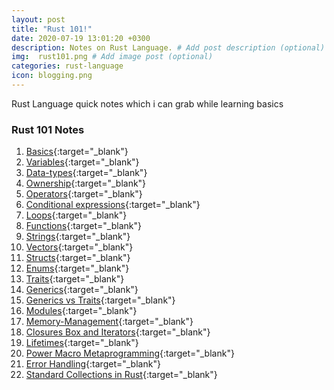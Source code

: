 ```yaml
---
layout: post
title: "Rust 101!"
date: 2020-07-19 13:01:20 +0300
description: Notes on Rust Language. # Add post description (optional)
img:  rust101.png # Add image post (optional)
categories: rust-language
icon: blogging.png
---
```

Rust Language quick notes which i can grab while learning basics

### Rust 101 Notes
1. [Basics](https://github.com/anvaypatil/rust101/blob/master/docs/1.basics.md){:target="_blank"}
1. [Variables](https://github.com/anvaypatil/rust101/blob/master/docs/2.variables.md){:target="_blank"}
1. [Data-types](https://github.com/anvaypatil/rust101/blob/master/docs/3.data-types.md){:target="_blank"}
1. [Ownership](https://github.com/anvaypatil/rust101/blob/master/docs/16.ownership.md){:target="_blank"}
1. [Operators](https://github.com/anvaypatil/rust101/blob/master/docs/4.operators.md){:target="_blank"}
1. [Conditional expressions](https://github.com/anvaypatil/rust101/blob/master/docs/5.conditional-expressions.md){:target="_blank"}
1. [Loops](https://github.com/anvaypatil/rust101/blob/master/docs/6.loops.md){:target="_blank"}
1. [Functions](https://github.com/anvaypatil/rust101/blob/master/docs/7.functions.md){:target="_blank"}
1. [Strings](https://github.com/anvaypatil/rust101/blob/master/docs/8.strings.md){:target="_blank"}
1. [Vectors](https://github.com/anvaypatil/rust101/blob/master/docs/9.vectors.md){:target="_blank"}
1. [Structs](https://github.com/anvaypatil/rust101/blob/master/docs/10.structs.md){:target="_blank"}
1. [Enums](https://github.com/anvaypatil/rust101/blob/master/docs/11.enums.md){:target="_blank"}
1. [Traits](https://github.com/anvaypatil/rust101/blob/master/docs/12.traits.md){:target="_blank"}
1. [Generics](https://github.com/anvaypatil/rust101/blob/master/docs/13.generics.md){:target="_blank"}
1. [Generics vs Traits](https://github.com/anvaypatil/rust101/blob/master/docs/15.traits-vs-generics.md){:target="_blank"}
1. [Modules](https://github.com/anvaypatil/rust101/blob/master/docs/14.modules.md){:target="_blank"}
1. [Memory-Management](https://github.com/anvaypatil/rust101/blob/master/docs/16.memory-management.md){:target="_blank"}
1. [Closures Box and Iterators](https://github.com/anvaypatil/rust101/blob/master/docs/18.closures-box-iterators.md){:target="_blank"}
1. [Lifetimes](https://github.com/anvaypatil/rust101/blob/master/docs/19.lifetimes.md){:target="_blank"}
1. [Power Macro Metaprogramming](https://github.com/anvaypatil/rust101/blob/master/docs/20.marco-programming.md){:target="_blank"}
1. [Error Handling](https://github.com/anvaypatil/rust101/blob/master/docs/21.error-handling.md){:target="_blank"}
1. [Standard Collections in Rust](https://github.com/anvaypatil/rust101/blob/master/docs/22.standard-collections.md){:target="_blank"}